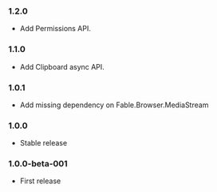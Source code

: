 ### 1.2.0

* Add Permissions API.

### 1.1.0

* Add Clipboard async API.

### 1.0.1

* Add missing dependency on Fable.Browser.MediaStream

### 1.0.0

* Stable release

### 1.0.0-beta-001

* First release

